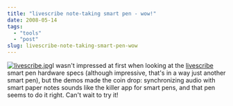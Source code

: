 ```yaml
---
title: "livescribe note-taking smart pen - wow!"
date: 2008-05-14
tags: 
  - "tools"
  - "post"
slug: livescribe-note-taking-smart-pen-wow
---
```


[![livescribe.jpg](http://bdelacretaz.files.wordpress.com/2008/05/imageslivescribe.jpg)](http://www.livescribe.com)I wasn't impressed at first when looking at the [livescribe](http://www.livescribe.com/) smart pen hardware specs (although impressive, that's in a way just another smart pen), but the demos made the coin drop: synchronizing audio with smart paper notes sounds like the killer app for smart pens, and that pen seems to do it right. Can't wait to try it!
